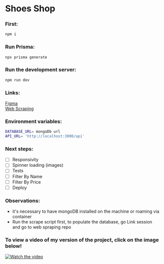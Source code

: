 # Shoes Shop



### First:
```bash
npm i
```
### Run Prisma:
```bash
npx prisma generate
```
### Run the development server:

```bash
npm run dev
```

### Links:
 [Figma](https://www.figma.com/file/AIuf4ETEFT3JFug9mGsxci/Sneaker-shop?node-id=0%3A1) </br>
 [Web Scraping](https://github.com/BrunoFay/Web-Scraping-Selenium-Python)


### Environment variables:
```bash
DATABASE_URL= mongoDb url
API_URL= 'http://localhost:3000/api'
```
### Next steps:
- [ ] Responsivity
- [ ] Spinner loading (images)
- [ ] Tests
- [ ] Filter By Name
- [ ] Filter By Price
- [ ] Deploy

### Observations:
- it's necessary to have mongoDB installed on the machine or roaming via container
- Run the scrape script first, to populate the database, go Link session and go to  web spraping repo

### To view a video of my version of the project, click on the image below!

[![Watch the video](https://encrypted-tbn0.gstatic.com/images?q=tbn:ANd9GcTvX7XjW8SbO7M8RFY41EYr8WtFq9QouZ7L5A&usqp=CAU)](https://youtu.be/Iy02MsNC5b4)
